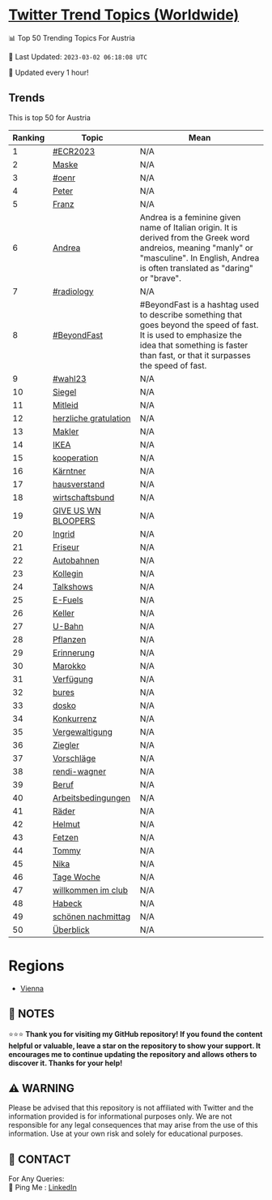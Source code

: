 [Twitter Trend Topics (Worldwide)](https://github.com/ErcinDedeoglu/Twitter-Trend-Topics)
==========


📊 Top 50 Trending Topics For Austria

📆 Last Updated: `2023-03-02 06:18:08 UTC`

🔧 Updated every 1 hour!


## Trends

This is top 50 for Austria

| Ranking | Topic | Mean |
| ------- | ------------ | ------------ |
| 1 | [#ECR2023](http://twitter.com/search?q=%23ECR2023) | N/A |
| 2 | [Maske](http://twitter.com/search?q=Maske) | N/A |
| 3 | [#oenr](http://twitter.com/search?q=%23oenr) | N/A |
| 4 | [Peter](http://twitter.com/search?q=Peter) | N/A |
| 5 | [Franz](http://twitter.com/search?q=Franz) | N/A |
| 6 | [Andrea](http://twitter.com/search?q=Andrea) | Andrea is a feminine given name of Italian origin. It is derived from the Greek word andreios, meaning "manly" or "masculine". In English, Andrea is often translated as "daring" or "brave". |
| 7 | [#radiology](http://twitter.com/search?q=%23radiology) | N/A |
| 8 | [#BeyondFast](http://twitter.com/search?q=%23BeyondFast) | #BeyondFast is a hashtag used to describe something that goes beyond the speed of fast. It is used to emphasize the idea that something is faster than fast, or that it surpasses the speed of fast. |
| 9 | [#wahl23](http://twitter.com/search?q=%23wahl23) | N/A |
| 10 | [Siegel](http://twitter.com/search?q=Siegel) | N/A |
| 11 | [Mitleid](http://twitter.com/search?q=Mitleid) | N/A |
| 12 | [herzliche gratulation](http://twitter.com/search?q=herzliche+gratulation) | N/A |
| 13 | [Makler](http://twitter.com/search?q=Makler) | N/A |
| 14 | [IKEA](http://twitter.com/search?q=IKEA) | N/A |
| 15 | [kooperation](http://twitter.com/search?q=kooperation) | N/A |
| 16 | [Kärntner](http://twitter.com/search?q=K%c3%a4rntner) | N/A |
| 17 | [hausverstand](http://twitter.com/search?q=hausverstand) | N/A |
| 18 | [wirtschaftsbund](http://twitter.com/search?q=wirtschaftsbund) | N/A |
| 19 | [GIVE US WN BLOOPERS](http://twitter.com/search?q=GIVE+US+WN+BLOOPERS) | N/A |
| 20 | [Ingrid](http://twitter.com/search?q=Ingrid) | N/A |
| 21 | [Friseur](http://twitter.com/search?q=Friseur) | N/A |
| 22 | [Autobahnen](http://twitter.com/search?q=Autobahnen) | N/A |
| 23 | [Kollegin](http://twitter.com/search?q=Kollegin) | N/A |
| 24 | [Talkshows](http://twitter.com/search?q=Talkshows) | N/A |
| 25 | [E-Fuels](http://twitter.com/search?q=E-Fuels) | N/A |
| 26 | [Keller](http://twitter.com/search?q=Keller) | N/A |
| 27 | [U-Bahn](http://twitter.com/search?q=U-Bahn) | N/A |
| 28 | [Pflanzen](http://twitter.com/search?q=Pflanzen) | N/A |
| 29 | [Erinnerung](http://twitter.com/search?q=Erinnerung) | N/A |
| 30 | [Marokko](http://twitter.com/search?q=Marokko) | N/A |
| 31 | [Verfügung](http://twitter.com/search?q=Verf%c3%bcgung) | N/A |
| 32 | [bures](http://twitter.com/search?q=bures) | N/A |
| 33 | [dosko](http://twitter.com/search?q=dosko) | N/A |
| 34 | [Konkurrenz](http://twitter.com/search?q=Konkurrenz) | N/A |
| 35 | [Vergewaltigung](http://twitter.com/search?q=Vergewaltigung) | N/A |
| 36 | [Ziegler](http://twitter.com/search?q=Ziegler) | N/A |
| 37 | [Vorschläge](http://twitter.com/search?q=Vorschl%c3%a4ge) | N/A |
| 38 | [rendi-wagner](http://twitter.com/search?q=rendi-wagner) | N/A |
| 39 | [Beruf](http://twitter.com/search?q=Beruf) | N/A |
| 40 | [Arbeitsbedingungen](http://twitter.com/search?q=Arbeitsbedingungen) | N/A |
| 41 | [Räder](http://twitter.com/search?q=R%c3%a4der) | N/A |
| 42 | [Helmut](http://twitter.com/search?q=Helmut) | N/A |
| 43 | [Fetzen](http://twitter.com/search?q=Fetzen) | N/A |
| 44 | [Tommy](http://twitter.com/search?q=Tommy) | N/A |
| 45 | [Nika](http://twitter.com/search?q=Nika) | N/A |
| 46 | [Tage Woche](http://twitter.com/search?q=Tage+Woche) | N/A |
| 47 | [willkommen im club](http://twitter.com/search?q=willkommen+im+club) | N/A |
| 48 | [Habeck](http://twitter.com/search?q=Habeck) | N/A |
| 49 | [schönen nachmittag](http://twitter.com/search?q=sch%c3%b6nen+nachmittag) | N/A |
| 50 | [Überblick](http://twitter.com/search?q=%c3%9cberblick) | N/A |



# Regions

* [Vienna](</Austria/Vienna.md>)



## 📝 NOTES

⭐⭐⭐ **Thank you for visiting my GitHub repository! If you found the content helpful or valuable, leave a star on the repository to show your support. It encourages me to continue updating the repository and allows others to discover it. Thanks for your help!**


## ⚠️ WARNING

Please be advised that this repository is not affiliated with Twitter and the information provided is for informational purposes only. We are not responsible for any legal consequences that may arise from the use of this information. Use at your own risk and solely for educational purposes.


## 📨 CONTACT

 For Any Queries:  
            🏓 Ping Me : [LinkedIn](https://www.linkedin.com/in/ercindedeoglu/)
